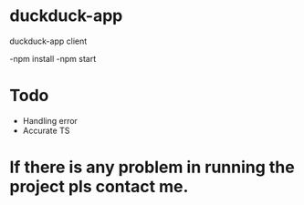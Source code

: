 # duckduck-app
duckduck-app client

-npm install
-npm start

# Todo
- Handling error
- Accurate TS

# If there is any problem in running the project pls contact me.
